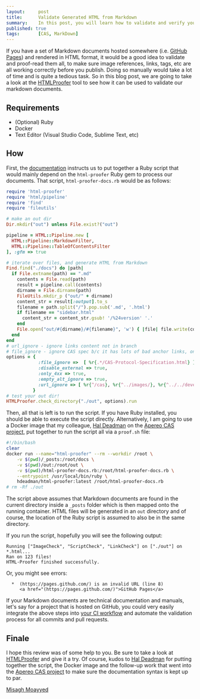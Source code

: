 ```yaml
---
layout:     post
title:      Validate Generated HTML from Markdown
summary:    In this post, you will learn how to validate and verify your HTML documents that are generated from markdown sources using HTMLProofer.
published: true
tags:       [CAS, MarkDown]
---
```


If you have a set of Markdown documents hosted somewhere (i.e. [GitHub Pages](https://pages.github.com/)) and rendered in HTML format, it would be a good idea to validate and proof-read them all, to make sure image references, links, tags, etc are all working correctly before you publish. Doing so manually would take a lot of time and is quite a tedious task. So in this blog post, we are going to take a look at the [HTMLProofer](https://github.com/gjtorikian/html-proofer) tool to see how it can be used to validate our markdown documents. 

<script async src="https://pagead2.googlesyndication.com/pagead/js/adsbygoogle.js"></script>
<ins class="adsbygoogle"
     style="display:block; text-align:center;"
     data-ad-layout="in-article"
     data-ad-format="fluid"
     data-ad-client="ca-pub-8081398210264173"
     data-ad-slot="3789603713"></ins>
<script>
     (adsbygoogle = window.adsbygoogle || []).push({});
</script>

## Requirements

- (Optional) Ruby
- Docker
- Text Editor (Visual Studio Code, Sublime Text, etc)

## How

First, the [documentation](https://github.com/gjtorikian/html-proofer) instructs us to put together a Ruby script that would mainly depend on the `html-proofer` Ruby gem to process our documents. That script, `html-proofer-docs.rb` would be as follows:

```ruby
require 'html-proofer'
require 'html/pipeline'
require 'find'
require 'fileutils'

# make an out dir
Dir.mkdir("out") unless File.exist?("out")

pipeline = HTML::Pipeline.new [
  HTML::Pipeline::MarkdownFilter,
  HTML::Pipeline::TableOfContentsFilter
], :gfm => true

# iterate over files, and generate HTML from Markdown
Find.find("./docs") do |path|
  if File.extname(path) == ".md"
    contents = File.read(path)
    result = pipeline.call(contents)
    dirname = File.dirname(path)
    FileUtils.mkdir_p ("out/" + dirname)
    content_str = result[:output].to_s
    filename = path.split("/").pop.sub('.md', '.html')
    if filename == "sidebar.html"
      content_str = content_str.gsub! '/%24version' '.'
    end
    File.open("out/#{dirname}/#{filename}", 'w') { |file| file.write(content_str) }
  end
end
# url_ignore - ignore links content not in branch
# file_ignore - ignore CAS spec b/c it has lots of bad anchor links, only *.html files are processed
options = {
            :file_ignore =>  [ %r{.*/CAS-Protocol-Specification.html} ],
            :disable_external => true,
            :only_4xx => true,
            :empty_alt_ignore => true,
            :url_ignore => [ %r{^/cas}, %r{^../images/}, %r{^../../developer/} ],
          }
# test your out dir!
HTMLProofer.check_directory("./out", options).run
```

Then, all that is left is to run the script. If you have Ruby installed, you should be able to execute the script directly. Alternatively, I am going to use a Docker image that my colleague, [Hal Deadman](https://github.com/hdeadman) on the [Apereo CAS project](https://github.com/apereo/cas), put together to run the script all via a `proof.sh` file:

```bash
#!/bin/bash
clear
docker run --name="html-proofer" --rm --workdir /root \
    -v $(pwd)/_posts:/root/docs \
    -v $(pwd)/out:/root/out \
    -v $(pwd)/html-proofer-docs.rb:/root/html-proofer-docs.rb \
    --entrypoint /usr/local/bin/ruby \
    hdeadman/html-proofer:latest /root/html-proofer-docs.rb
# rm -Rf ./out
```

The script above assumes that Markdown documents are found in the current directory inside a `_posts` folder which is then mapped onto the running container. HTML files will be generated in an `out` directory and of course, the location of the Ruby script is assumed to also be in the same directory. 

<script async src="https://pagead2.googlesyndication.com/pagead/js/adsbygoogle.js"></script>
<ins class="adsbygoogle"
     style="display:block; text-align:center;"
     data-ad-layout="in-article"
     data-ad-format="fluid"
     data-ad-client="ca-pub-8081398210264173"
     data-ad-slot="3789603713"></ins>
<script>
     (adsbygoogle = window.adsbygoogle || []).push({});
</script>

If you run the script, hopefully you will see the following output:

```
Running ["ImageCheck", "ScriptCheck", "LinkCheck"] on ["./out"] on *.html...
Ran on 123 files!
HTML-Proofer finished successfully.
```

Or, you might see errors:

```
  *  (https://pages.github.com/) is an invalid URL (line 8)
     <a href="(https://pages.github.com/)">GitHub Pages</a>
```

If your Markdown documents are technical documentation and manuals, let's say for a project that is hosted on GitHub, you could very easily integrate the above steps into [your CI workflow](https://travis-ci.org/apereo/cas/builds) and automate the validation process for all commits and pull requests. 

## Finale

I hope this review was of some help to you. Be sure to take a look at [HTMLProofer](https://github.com/gjtorikian/html-proofer) and give it a try. Of course, kudos to [Hal Deadman](https://github.com/hdeadman) for putting together the script, the Docker image and the follow-up work that went into the [Apereo CAS project](https://github.com/apereo/cas) to make sure the documentation syntax is kept up to par.

[Misagh Moayyed](https://fawnoos.com)